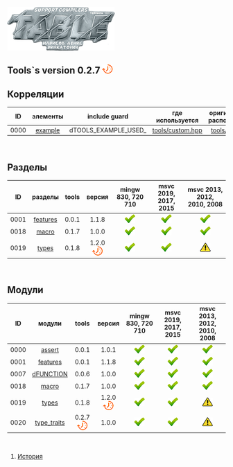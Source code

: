 
[![logo](table.png)](../home.md "for developers") 

[P]: ../icons/progress.png
[V]: ../icons/success.png
[X]: ../icons/failed.png
[D]: ../icons/danger.png
[E]: ../icons/empty.png
[N]: ../icons/na.png

Tools`s version 0.2.7  [![P]][M]
---

Корреляции  
---

| **ID** | **элементы**  |     include guard    | где используется       | оригинальное расположение |  
|:------:|:-------------:|:--------------------:|:----------------------:|:-------------------------:|  
|  0000  | [example][e0] | dTOOLS_EXAMPLE_USED_ | [tools/custom.hpp][u0] | [tools/example][p0]       |  

[p0]: ../../include/tools/types/traits.hpp   "расположение файла"  
[u0]: ../../include/tools/types/fixed.hpp    "расположение копии"  

[e0]: ../code/example.md    "образец: заполнения данной таблицы"  

<br/>

Разделы
---

| **ID** | разделы        |  tools | версия          | mingw 830, 720 710  | msvc 2019, 2017, 2015 | msvc 2013, 2012, 2010, 2008 |  
|:------:|:--------------:|:------:|:---------------:|:-------------------:|:---------------------:|:---------------------------:|  
|  0001  | [features][01] | 0.0.1  | 1.1.8           |    [![V]][MINGW]    |    [![V]][VS-NEW]     | [![V]][VS-OLD]              |  
|  0018  | [macro][18]    | 0.1.7  | 1.0.0           |    [![V]][MINGW]    |    [![V]][VS-NEW]     | [![V]][VS-OLD]              |  
|  0019  | [types][19]    | 0.1.8  | 1.2.0 [![P]][M] |    [![V]][MINGW]    |    [![V]][VS-NEW]     | [![D]][VS-OLD]              |  

<br/>

Модули  
---

| **ID** | модули            | tools           | версия          | mingw 830, 720 710  | msvc 2019, 2017, 2015 | msvc 2013, 2012, 2010, 2008 |  
|:------:|:-----------------:|:---------------:|:---------------:|:-------------------:|:---------------------:|:---------------------------:|  
|  0000  | [assert][00]      | 0.0.1           | 1.0.1           |    [![V]][MINGW]    |    [![V]][VS-NEW]     | [![V]][VS-OLD]              |  
|  0001  | [features][01]    | 0.0.1           | 1.1.8           |    [![V]][MINGW]    |    [![V]][VS-NEW]     | [![V]][VS-OLD]              |  
|  0007  | [dFUNCTION][07]   | 0.0.6           | 1.0.0           |    [![V]][MINGW]    |    [![V]][VS-NEW]     | [![V]][VS-OLD]              |  
|  0018  | [macro][18]       | 0.1.7           | 1.0.0           |    [![V]][MINGW]    |    [![V]][VS-NEW]     | [![V]][VS-OLD]              |  
|  0019  | [types][19]       | 0.1.8           | 1.2.0 [![P]][M] |    [![V]][MINGW]    |    [![V]][VS-NEW]     | [![D]][VS-OLD]              |  
|  0020  | [type_traits][20] | 0.2.7 [![P]][M] | 1.0.0           |    [![V]][MINGW]    |    [![V]][VS-NEW]     | [![D]][VS-OLD]              |  

<br/>

[M]: #table                   "проект tools"  
[0]: #mingw-new.md            "поддержка компиляторов mingw"  
						      
[MINGW]:  #mingw-new.md       "поддержка компиляторов mingw"  
[VS-NEW]: #msvc-new.md        "поддержка новых компиляторов msvc"  
[VS-OLD]: #msvc-old.md        "поддержка старых компиляторов msvc"  

[00]: ../code/assert.md       "подключает assert только в дебаге"  
[01]: ../code/features.md     "определяет технические возможности компилятора"  
[07]: ../code/dfunction.md    "макрос раскрывается в текстовое имя функции"  
[18]: ../code/macro.md        "магия препроцессора (макросы с переменным количеством аргументом)"  
[19]: ../code/types.md        "tools/types метафункции, и обработка типов"  
[20]: #table                  "tools/type_traits.hpp для новых компиляторов использует std, для старых - свой велосипед"  

1) [История](../history.md)  


